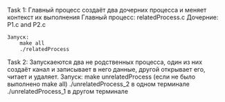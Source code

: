 Task 1:
    Главный процесс создаёт два дочерних процесса и меняет контекст их выполнения
    Главный процесс: relatedProcess.c
    Дочерние: P1.c and P2.c

    Запуск:     
        make all
        ./relatedProcess

Task 2:
    Запускаеются два не родственных процесса, один из них создаёт канал и записывает в него данные, другой открывает его, читает и удаляет.
    Запуск: 
    make unrelatedProcess (если не было выполнено make all)
    ./unrelatedProcess_2 в одном терминале
    ./unrelatedProcess_1 в другом терминале
